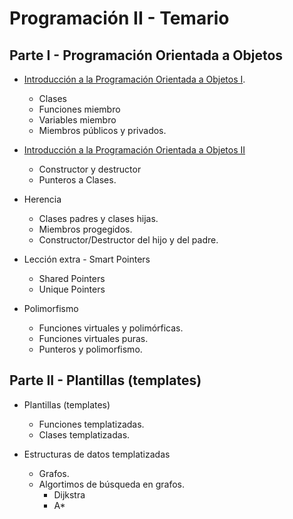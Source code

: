 # Programación II - Temario

## Parte I - Programación Orientada a Objetos
 * [Introducción a la Programación Orientada a Objetos I](./temario/clases.md).
   * Clases
   * Funciones miembro
   * Variables miembro
   * Miembros públicos y privados.
 * [Introducción a la Programación Orientada a Objetos II](./temario/clasesII.md)
   * Constructor y destructor
   * Punteros a Clases.
   

 * Herencia
   * Clases padres y clases hijas.
   * Miembros progegidos.
   * Constructor/Destructor del hijo y del padre.

 * Lección extra - Smart Pointers
   * Shared Pointers
   * Unique Pointers

 * Polimorfismo
   * Funciones virtuales y polimórficas.
   * Funciones virtuales puras.
   * Punteros y polimorfismo.

## Parte II - Plantillas (templates)

 * Plantillas (templates)
   * Funciones templatizadas.
   * Clases templatizadas.

 * Estructuras de datos templatizadas
   * Grafos.
   * Algortimos de búsqueda en grafos.
     * Dijkstra
     * A*